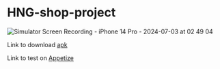 # HNG-shop-project
![Simulator Screen Recording - iPhone 14 Pro - 2024-07-03 at 02 49 04](https://github.com/UsmanOlajide/HNG-shop-project/assets/113867074/09d2ae98-9197-4ed5-9686-986680de79c7)


Link to download [apk](https://drive.google.com/file/d/1PNIzkQnCrvLd6FXi1UoysElYUa3BiVg1/view?usp=drive_link)

Link to test on [Appetize](https://appetize.io/app/mzwwf2xka73jyp6zgplaywyi6e?device=pixel7&osVersion=13.0)
